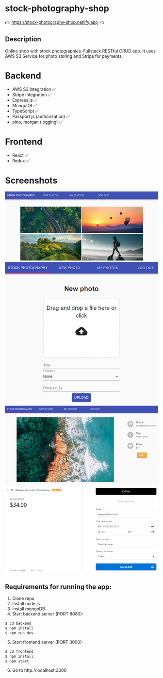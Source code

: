 # stock-photography-shop
👉 https://stock-photography-shop.netlify.app 👈
## Description
Online shop with stock photographies. Fullstack RESTful CRUD app. It uses AWS S3 Service for photo storing and Stripe for payments.

# Backend
- AWS S3 integration ✅
- Stripe integration ✅
- Express.js ✅
- MongoDB ✅
- TypeScript ✅
- Passport.js (authorization) ✅
- pino, morgan (logging) ✅

# Frontend
- React ✅
- Redux ✅

# Screenshots
![Image](frontend/public/assets/screenshots/myphotos.PNG)
![Image](frontend/public/assets/screenshots/new-photo.PNG)
![Image](frontend/public/assets/screenshots/photo-description-view.PNG)
![Image](frontend/public/assets/screenshots/stripe-checkout.PNG)

## Requirements for running the app:
1. Clone repo
2. Install node.js
3. Install mongoDB
4. Start backend server (PORT 8080):
```
$ cd backend
$ npm install
$ npm run dev
```
5. Start frontend server (PORT 3000):
```
$ cd frontend
$ npm install
$ npm start
```
6. Go to http://localhost:3000
